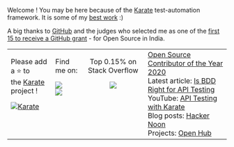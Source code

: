 Welcome ! You may be here because of the [Karate](https://github.com/karatelabs/karate) test-automation framework. It is some of my [best work](https://github.com/karatelabs/karate/graphs/contributors) :)

A big thanks to [GitHub](https://github.com/github) and the judges who selected me as one of the [first 15 to receive a GitHub grant](https://twitter.com/ptrthomas/status/1437262799948828673) - for Open Source in India.

<table>
  <tr>
    <td valign="top">
      <p>
      Please add a ⭐️ to <br/>
      the <a href="https://github.com/karatelabs/karate">Karate</a> project !
      </p>
      <a href="https://github.com/karatelabs/karate/stargazers">
        <img alt="Karate" src="https://img.shields.io/github/stars/karatelabs/karate?logo=github&style=for-the-badge"/>
      </a>
    </td>
    <td valign="top">
      <p>
        Find me on:
      </p>
      <a href="https://www.linkedin.com/in/ptrthomas/"><img src="https://img.shields.io/badge/linkedin-%230077B5.svg?&style=for-the-badge&logo=linkedin&logoColor=white"/></a> <br/>
      <a href="https://twitter.com/ptrthomas"><img src="https://img.shields.io/badge/twitter-%231DA1F2.svg?&style=for-the-badge&logo=twitter&logoColor=white"/></a>      
    </td>  
    <td align="center" valign="top">
      <p>
        Top 0.15% on Stack Overflow<br/>
      </p>
      <a href="https://stackoverflow.com/users/143475/peter-thomas"><img src="https://stackoverflow.com/users/flair/143475.png"/></a>
    </td>
    <td valign="top">
      <a href="https://twitter.com/ptrthomas/status/1318575760546746368">Open Source Contributor of the Year 2020</a> <br/>
      Latest article: <a href="https://conference.eurostarsoftwaretesting.com/is-behaviour-driven-development-bdd-right-for-api-testing/">Is BDD Right for API Testing</a> <br/>
      YouTube: <a href="https://youtu.be/WT4gg7Jutzg">API Testing with Karate</a> <br/>
      Blog posts: <a href="https://hackernoon.com/u/ptrthomas">Hacker Noon</a> <br/>
      Projects: <a href="https://www.openhub.net/accounts/ptrthomas/projects">Open Hub</a>
    </td>
  </tr>
</table>

